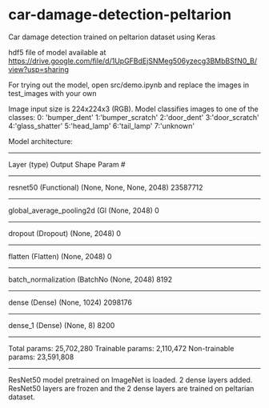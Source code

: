 # car-damage-detection-peltarion
Car damage detection trained on peltarion dataset using Keras

hdf5 file of model available at https://drive.google.com/file/d/1UpGFBdEjSNMeg506yzecg3BMbBSfN0_B/view?usp=sharing

For trying out the model, open src/demo.ipynb and replace the images in test_images with your own


Image input size is 224x224x3 (RGB). Model classifies images to one of the classes:
0: 'bumper_dent'
1:'bumper_scratch'
2:'door_dent'
3:'door_scratch'
4:'glass_shatter'
5:'head_lamp'
6:'tail_lamp'
7:'unknown'<br>

Model architecture:
_________________________________________________________________
Layer (type)                 Output Shape              Param #   
_________________________________________________________________
resnet50 (Functional)        (None, None, None, 2048)  23587712  
_________________________________________________________________
global_average_pooling2d (Gl (None, 2048)              0         
_________________________________________________________________
dropout (Dropout)            (None, 2048)              0         
_________________________________________________________________
flatten (Flatten)            (None, 2048)              0         
_________________________________________________________________
batch_normalization (BatchNo (None, 2048)              8192      
_________________________________________________________________
dense (Dense)                (None, 1024)              2098176   
_________________________________________________________________
dense_1 (Dense)              (None, 8)                 8200      
_________________________________________________________________
Total params: 25,702,280
Trainable params: 2,110,472
Non-trainable params: 23,591,808
_________________________________________________________________


ResNet50 model pretrained on ImageNet is loaded. 2 dense layers added. ResNet50 layers are frozen and the 2 dense layers are trained on peltarian dataset.
